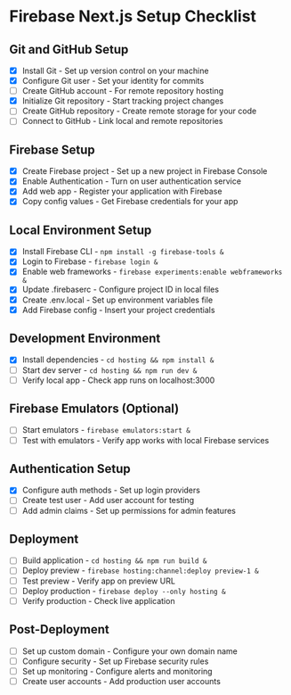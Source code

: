 # Firebase Next.js Setup Checklist

## Git and GitHub Setup
- [x] Install Git - Set up version control on your machine
- [x] Configure Git user - Set your identity for commits
- [ ] Create GitHub account - For remote repository hosting
- [x] Initialize Git repository - Start tracking project changes
- [ ] Create GitHub repository - Create remote storage for your code
- [ ] Connect to GitHub - Link local and remote repositories

## Firebase Setup
- [x] Create Firebase project - Set up a new project in Firebase Console
- [x] Enable Authentication - Turn on user authentication service
- [x] Add web app - Register your application with Firebase
- [x] Copy config values - Get Firebase credentials for your app

## Local Environment Setup
- [x] Install Firebase CLI - `npm install -g firebase-tools &`
- [x] Login to Firebase - `firebase login &`
- [x] Enable web frameworks - `firebase experiments:enable webframeworks &`
- [x] Update .firebaserc - Configure project ID in local files
- [x] Create .env.local - Set up environment variables file
- [x] Add Firebase config - Insert your project credentials

## Development Environment
- [x] Install dependencies - `cd hosting && npm install &`
- [ ] Start dev server - `cd hosting && npm run dev &`
- [ ] Verify local app - Check app runs on localhost:3000

## Firebase Emulators (Optional)
- [ ] Start emulators - `firebase emulators:start &`
- [ ] Test with emulators - Verify app works with local Firebase services

## Authentication Setup
- [x] Configure auth methods - Set up login providers
- [ ] Create test user - Add user account for testing
- [ ] Add admin claims - Set up permissions for admin features

## Deployment
- [ ] Build application - `cd hosting && npm run build &`
- [ ] Deploy preview - `firebase hosting:channel:deploy preview-1 &`
- [ ] Test preview - Verify app on preview URL
- [ ] Deploy production - `firebase deploy --only hosting &`
- [ ] Verify production - Check live application

## Post-Deployment
- [ ] Set up custom domain - Configure your own domain name
- [ ] Configure security - Set up Firebase security rules
- [ ] Set up monitoring - Configure alerts and monitoring
- [ ] Create user accounts - Add production user accounts
